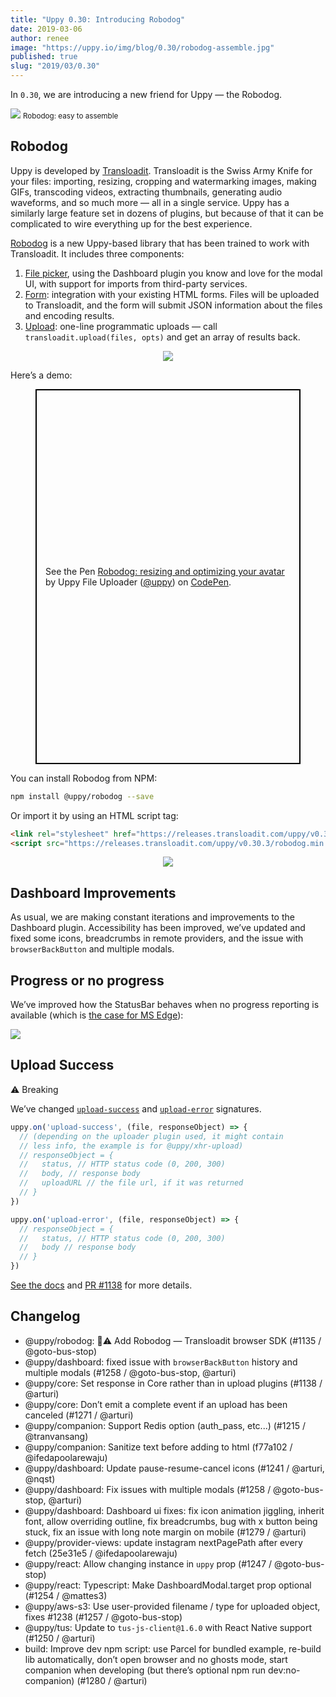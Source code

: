 ```yaml
---
title: "Uppy 0.30: Introducing Robodog"
date: 2019-03-06
author: renee
image: "https://uppy.io/img/blog/0.30/robodog-assemble.jpg"
published: true
slug: "2019/03/0.30"
---
```


In `0.30`, we are introducing a new friend for Uppy — the Robodog.

<img src="/img/blog/0.30/robodog-assemble.jpg" />
<small>Robodog: easy to assemble</small>

<!--truncate-->

## Robodog

Uppy is developed by [Transloadit](https://transloadit.com). Transloadit is the Swiss Army Knife for your files: importing, resizing, cropping and watermarking images, making GIFs, transcoding videos, extracting thumbnails, generating audio waveforms, and so much more — all in a single service. Uppy has a similarly large feature set in dozens of plugins, but because of that it can be complicated to wire everything up for the best experience.

[Robodog](https://uppy.io/docs/robodog/) is a new Uppy-based library that has been trained to work with Transloadit. It includes three components:

1. [File picker](https://uppy.io/docs/robodog/picker/), using the Dashboard plugin you know and love for the modal UI, with support for imports from third-party services.
2. [Form](https://uppy.io/docs/robodog/form/): integration with your existing HTML forms. Files will be uploaded to Transloadit, and the form will submit JSON information about the files and encoding results.
3. [Upload](https://uppy.io/docs/robodog/upload/): one-line programmatic uploads — call `transloadit.upload(files, opts)` and get an array of results back.

<center><img src="https://media.giphy.com/media/Eq7T3GwDAlggE/giphy.gif" /></center>

Here’s a demo:
<figure class="wide">
  <p class="codepen" data-height="600" data-theme-id="light"  data-border-color="#EB2177" data-default-tab="js,result" data-user="uppy" data-slug-hash="gEgPav" style="height: 600px; box-sizing: border-box; display: flex; align-items: center; justify-content: center; border: 2px solid black; margin: 1em 0; padding: 1em;" data-pen-title="Robodog: resizing and optimizing your avatar">
    <span>See the Pen <a href="https://codepen.io/uppy/pen/gEgPav/">
    Robodog: resizing and optimizing your avatar</a> by Uppy File Uploader (<a href="https://codepen.io/uppy">@uppy</a>)
    on <a href="https://codepen.io">CodePen</a>.</span>
  </p>
  <script async src="https://static.codepen.io/assets/embed/ei.js"></script>
</figure>

You can install Robodog from NPM:

```sh
npm install @uppy/robodog --save
```

Or import it by using an HTML script tag:

```html
<link rel="stylesheet" href="https://releases.transloadit.com/uppy/v0.30.3/robodog.min.css">
<script src="https://releases.transloadit.com/uppy/v0.30.3/robodog.min.js"></script>
```

<center><img src="https://media.giphy.com/media/MqGA1Za9ar6lG/giphy.gif" /></center>

## Dashboard Improvements

As usual, we are making constant iterations and improvements to the Dashboard plugin. Accessibility has been improved, we’ve updated and fixed some icons, breadcrumbs in remote providers, and the issue with `browserBackButton` and multiple modals.

## Progress or no progress

We’ve improved how the StatusBar behaves when no progress reporting is available (which is [the case for MS Edge](https://github.com/transloadit/uppy/pull/1184)):

<img src="/img/blog/0.30/unknown-progress.gif" />

## Upload Success

⚠️ Breaking

We’ve changed [`upload-success`](https://uppy.io/docs/uppy/#upload-success) and [`upload-error`](https://uppy.io/docs/uppy/#upload-error) signatures.

```js
uppy.on('upload-success', (file, responseObject) => {
  // (depending on the uploader plugin used, it might contain
  // less info, the example is for @uppy/xhr-upload)
  // responseObject = {
  //   status, // HTTP status code (0, 200, 300)
  //   body, // response body
  //   uploadURL // the file url, if it was returned
  // }
})
```

```js
uppy.on('upload-error', (file, responseObject) => {
  // responseObject = {
  //   status, // HTTP status code (0, 200, 300)
  //   body // response body
  // }
})
```

[See the docs](https://uppy.io/docs/uppy/) and [PR #1138](https://github.com/transloadit/uppy/pull/1138) for more details.

## Changelog

- @uppy/robodog: 📣⚠️ Add Robodog — Transloadit browser SDK (#1135 / @goto-bus-stop)
- @uppy/dashboard: fixed issue with `browserBackButton` history and multiple modals (#1258 / @goto-bus-stop, @arturi)
- @uppy/core: Set response in Core rather than in upload plugins (#1138 / @arturi)
- @uppy/core: Don’t emit a complete event if an upload has been canceled (#1271 / @arturi)
- @uppy/companion: Support Redis option (auth_pass, etc...) (#1215 / @tranvansang)
- @uppy/companion: Sanitize text before adding to html (f77a102 / @ifedapoolarewaju)
- @uppy/dashboard: Update pause-resume-cancel icons (#1241 / @arturi, @nqst)
- @uppy/dashboard: Fix issues with multiple modals (#1258 / @goto-bus-stop, @arturi)
- @uppy/dashboard: Dashboard ui fixes: fix icon animation jiggling, inherit font, allow overriding outline, fix breadcrumbs, bug with x button being stuck, fix an issue with long note margin on mobile (#1279 / @arturi)
- @uppy/provider-views: update instagram nextPagePath after every fetch  (25e31e5 / @ifedapoolarewaju)
- @uppy/react: Allow changing instance in `uppy` prop (#1247 / @goto-bus-stop)
- @uppy/react: Typescript: Make DashboardModal.target prop optional (#1254 / @mattes3)
- @uppy/aws-s3: Use user-provided filename / type for uploaded object, fixes #1238 (#1257 / @goto-bus-stop)
- @uppy/tus: Update to `tus-js-client@1.6.0` with React Native support (#1250 / @arturi)
- build: Improve dev npm script: use Parcel for bundled example, re-build lib automatically, don’t open browser and no ghosts mode, start companion when developing (but there’s optional npm run dev:no-companion) (#1280 / @arturi)
